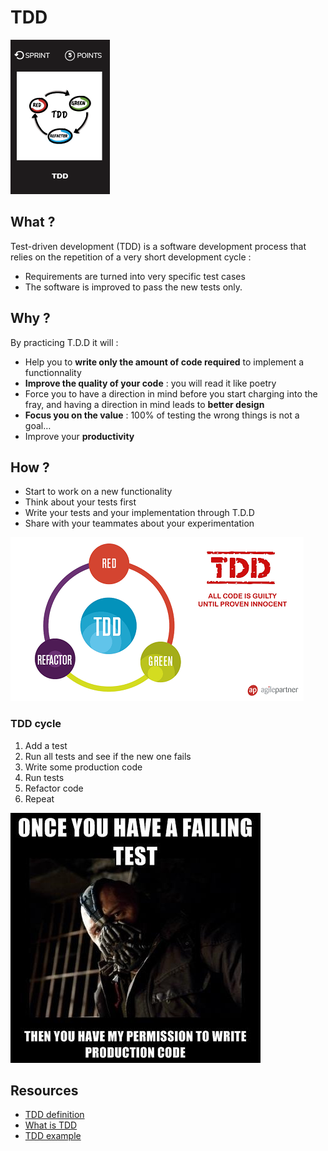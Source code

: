 # TDD
![TDD](images/tdd.png)  

## What ?
 Test-driven development (TDD) is a software development process that relies on the repetition of a very short development cycle :
 * Requirements are turned into very specific test cases
 * The software is improved to pass the new tests only.

## Why ?
By practicing T.D.D it will :
* Help you to **write only the amount of code required** to implement a functionnality
* **Improve the quality of your code** : you will read it like poetry
* Force you to have a direction in mind before you start charging into the fray, and having a direction in mind leads to **better design**
* **Focus you on the value** : 100% of testing the wrong things is not a goal…
* Improve your **productivity** 

## How ?
* Start to work on a new functionality
* Think about your tests first
* Write your tests and your implementation through T.D.D
* Share with your teammates about your experimentation

![TDD](images/tdd1.png)  

### TDD cycle  
1) Add a test  
2) Run all tests and see if the new one fails  
3) Write some production code  
4) Run tests  
5) Refactor code  
6) Repeat

![TDD](images/tdd2.jpg)  

## Resources
* [TDD definition](https://www.agilealliance.org/glossary/tdd/)
* [What is TDD](http://agiledata.org/essays/tdd.html)
* [TDD example](https://technologyconversations.com/2013/12/20/test-driven-development-tdd-example-walkthrough/)
